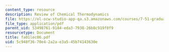 ```yaml
---
content_type: resource
description: Review of Chemical Thermodynamics
file: https://ol-ocw-studio-app-qa.s3.amazonaws.com/courses/7-51-graduate-biochemistry-fall-2001/5c948f3670e42a2ae3a545b74143630e_fa01lec06.pdf
file_type: application/pdf
parent_uid: 53498761-9184-eda3-7938-26b8c919f0f9
resourcetype: Document
title: fa01lec06.pdf
uid: 5c948f36-70e4-2a2a-e3a5-45b74143630e
---
```


